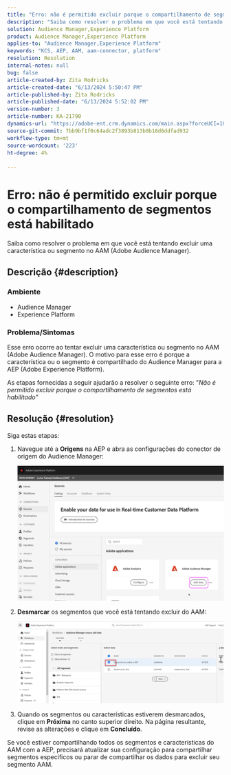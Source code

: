 ```yaml
---
title: "Erro: não é permitido excluir porque o compartilhamento de segmentos está habilitado"
description: "Saiba como resolver o problema em que você está tentando excluir uma característica ou segmento no AAM (Adobe Audience Manager)."
solution: Audience Manager,Experience Platform
product: Audience Manager,Experience Platform
applies-to: "Audience Manager,Experience Platform"
keywords: "KCS, AEP, AAM, aam-connector, platform"
resolution: Resolution
internal-notes: null
bug: false
article-created-by: Zita Rodricks
article-created-date: "6/13/2024 5:50:47 PM"
article-published-by: Zita Rodricks
article-published-date: "6/13/2024 5:52:02 PM"
version-number: 3
article-number: KA-21790
dynamics-url: "https://adobe-ent.crm.dynamics.com/main.aspx?forceUCI=1&pagetype=entityrecord&etn=knowledgearticle&id=6ab74c71-ad29-ef11-840a-002248084fbb"
source-git-commit: 7bb9bf1f0c64adc2f3893b813b0b16d6ddfad932
workflow-type: tm+mt
source-wordcount: '223'
ht-degree: 4%

---
```


# Erro: não é permitido excluir porque o compartilhamento de segmentos está habilitado


Saiba como resolver o problema em que você está tentando excluir uma característica ou segmento no AAM (Adobe Audience Manager).

## Descrição {#description}


### <b>Ambiente</b>

- Audience Manager
- Experience Platform




### <b>Problema/Sintomas</b>

Esse erro ocorre ao tentar excluir uma característica ou segmento no AAM (Adobe Audience Manager). O motivo para esse erro é porque a característica ou o segmento é compartilhado do Audience Manager para a AEP (Adobe Experience Platform).

As etapas fornecidas a seguir ajudarão a resolver o seguinte erro: &quot;*Não é permitido excluir porque o compartilhamento de segmentos está habilitado&quot;*


## Resolução {#resolution}

Siga estas etapas:<br>


1. Navegue até a <b>Origens</b> na AEP e abra as configurações do conector de origem do Audience Manager:



   ![](assets/fc2c0636-a6cd-ed11-b597-6045bd006239.png)


2. <b>Desmarcar</b> os segmentos que você está tentando excluir do AAM:

   ![](assets/48be788f-a6cd-ed11-b597-6045bd006239.png)
3. Quando os segmentos ou características estiverem desmarcados, clique em <b>Próxima</b> no canto superior direito. Na página resultante, revise as alterações e clique em <b>Concluído</b>.




Se você estiver compartilhando todos os segmentos e características do AAM com a AEP, precisará atualizar sua configuração para compartilhar segmentos específicos ou parar de compartilhar os dados para excluir seu segmento AAM.


